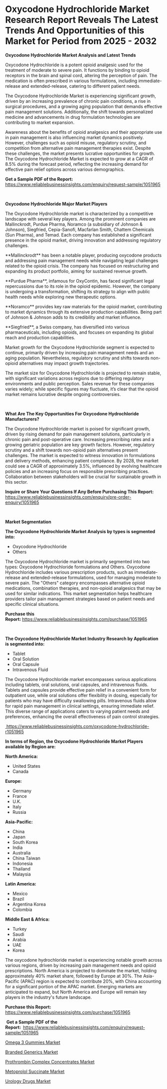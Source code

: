 <p><h1>Oxycodone Hydrochloride Market Research Report Reveals The Latest Trends And Opportunities of this Market for Period from 2025 - 2032</h1></p><p><strong>Oxycodone Hydrochloride Market Analysis and Latest Trends</strong></p>
<p><p>Oxycodone Hydrochloride is a potent opioid analgesic used for the treatment of moderate to severe pain. It functions by binding to opioid receptors in the brain and spinal cord, altering the perception of pain. The medication is often prescribed in various formulations, including immediate-release and extended-release, catering to different patient needs.</p><p>The Oxycodone Hydrochloride Market is experiencing significant growth, driven by an increasing prevalence of chronic pain conditions, a rise in surgical procedures, and a growing aging population that demands effective pain management solutions. Additionally, the shift towards personalized medicine and advancements in drug formulation technologies are contributing to market expansion. </p><p>Awareness about the benefits of opioid analgesics and their appropriate use in pain management is also influencing market dynamics positively. However, challenges such as opioid misuse, regulatory scrutiny, and competition from alternative pain management therapies exist. Despite these challenges, the market presents lucrative opportunities for growth. The Oxycodone Hydrochloride Market is expected to grow at a CAGR of 8.5% during the forecast period, reflecting the increasing demand for effective pain relief options across various demographics.</p></p>
<p><strong>Get a Sample PDF of the Report:&nbsp;</strong> <a href="https://www.reliablebusinessinsights.com/enquiry/request-sample/1051965?utm_campaign=1837&utm_medium=2&utm_source=Github&utm_content=ia&utm_term=08032025&utm_id=oxycodone-hydrochloride">https://www.reliablebusinessinsights.com/enquiry/request-sample/1051965</a></p>
<p>&nbsp;</p>
<p><strong>Oxycodone Hydrochloride Major Market Players</strong></p>
<p><p>The Oxycodone Hydrochloride market is characterized by a competitive landscape with several key players. Among the prominent companies are Mallinckrodt, Purdue Pharma, Noramco (a subsidiary of Johnson & Johnson), Siegfried, Cepia-Sanofi, Macfarlan Smith, Chattem Chemicals (Sun Pharma), and Temad. Each company has established a significant presence in the opioid market, driving innovation and addressing regulatory challenges.</p><p>**Mallinckrodt** has been a notable player, producing oxycodone products and addressing pain management needs while navigating legal challenges related to the opioid crisis. The company has focused on restructuring and expanding its product portfolio, aiming for sustained revenue growth.</p><p>**Purdue Pharma**, infamous for OxyContin, has faced significant legal repercussions due to its role in the opioid epidemic. However, the company is undergoing a transformation, shifting its strategy to align with public health needs while exploring new therapeutic options.</p><p>**Noramco** provides key raw materials for the opioid market, contributing to market dynamics through its extensive production capabilities. Being part of Johnson & Johnson adds to its credibility and market influence.</p><p>**Siegfried**, a Swiss company, has diversified into various pharmaceuticals, including opioids, and focuses on expanding its global reach and production capabilities. </p><p>Market growth for the Oxycodone Hydrochloride segment is expected to continue, primarily driven by increasing pain management needs and an aging population. Nevertheless, regulatory scrutiny and shifts towards non-opioid alternatives may impact growth trajectories.</p><p>The market size for Oxycodone Hydrochloride is projected to remain stable, with significant variations across regions due to differing regulatory environments and public perception. Sales revenue for these companies varies widely; while specific figures may fluctuate, it’s clear that the opioid market remains lucrative despite ongoing controversies.</p></p>
<p>&nbsp;</p>
<p><strong>What Are The Key Opportunities For Oxycodone Hydrochloride Manufacturers?</strong></p>
<p><p>The Oxycodone Hydrochloride market is poised for significant growth, driven by rising demand for pain management solutions, particularly in chronic pain and post-operative care. Increasing prescribing rates and a growing geriatric population are key growth factors. However, regulatory scrutiny and a shift towards non-opioid pain alternatives present challenges. The market is expected to witness innovation in formulations and delivery methods, enhancing patient compliance. By 2028, the market could see a CAGR of approximately 3.5%, influenced by evolving healthcare policies and an increasing focus on responsible prescribing practices. Collaboration between stakeholders will be crucial for sustainable growth in this sector.</p></p>
<p><strong>Inquire or Share Your Questions If Any Before Purchasing This Report:</strong> <a href="https://www.reliablebusinessinsights.com/enquiry/pre-order-enquiry/1051965?utm_campaign=1837&utm_medium=2&utm_source=Github&utm_content=ia&utm_term=08032025&utm_id=oxycodone-hydrochloride">https://www.reliablebusinessinsights.com/enquiry/pre-order-enquiry/1051965</a></p>
<p>&nbsp;</p>
<p><strong>Market Segmentation</strong></p>
<p><strong>The Oxycodone Hydrochloride Market Analysis by types is segmented into:</strong></p>
<p><ul><li>Oxycodone Hydrochloride</li><li>Others</li></ul></p>
<p><p>The Oxycodone Hydrochloride market is primarily segmented into two types: Oxycodone Hydrochloride formulations and Others. Oxycodone Hydrochloride includes various prescription products, such as immediate-release and extended-release formulations, used for managing moderate to severe pain. The "Others" category encompasses alternative opioid medications, combination therapies, and non-opioid analgesics that may be used for similar indications. This market segmentation helps healthcare providers tailor pain management strategies based on patient needs and specific clinical situations.</p></p>
<p><strong>Purchase this Report:&nbsp;</strong><a href="https://www.reliablebusinessinsights.com/purchase/1051965?utm_campaign=1837&utm_medium=2&utm_source=Github&utm_content=ia&utm_term=08032025&utm_id=oxycodone-hydrochloride">https://www.reliablebusinessinsights.com/purchase/1051965</a></p>
<p>&nbsp;</p>
<p><strong>The Oxycodone Hydrochloride Market Industry Research by Application is segmented into:</strong></p>
<p><ul><li>Tablet</li><li>Oral Solution</li><li>Oral Capsule</li><li>Intravenous Fluid</li></ul></p>
<p><p>The Oxycodone Hydrochloride market encompasses various applications including tablets, oral solutions, oral capsules, and intravenous fluids. Tablets and capsules provide effective pain relief in a convenient form for outpatient use, while oral solutions offer flexibility in dosing, especially for patients who may have difficulty swallowing pills. Intravenous fluids allow for rapid pain management in clinical settings, ensuring immediate relief. This diverse range of applications caters to varying patient needs and preferences, enhancing the overall effectiveness of pain control strategies.</p></p>
<p><a href="https://www.reliablebusinessinsights.com/oxycodone-hydrochloride-r1051965?utm_campaign=1837&utm_medium=2&utm_source=Github&utm_content=ia&utm_term=08032025&utm_id=oxycodone-hydrochloride">&nbsp;https://www.reliablebusinessinsights.com/oxycodone-hydrochloride-r1051965</a></p>
<p><strong>In terms of Region, the Oxycodone Hydrochloride Market Players available by Region are:</strong></p>
<p>
    <p> <strong> North America: </strong>
        <ul>
            <li>United States</li>
            <li>Canada</li>
        </ul>
        </p> 
    <p> <strong> Europe: </strong>
        <ul>
            <li>Germany</li>
            <li>France</li>
            <li>U.K.</li>
            <li>Italy</li>
            <li>Russia</li>
        </ul>
        </p> 
    <p> <strong> Asia-Pacific: </strong>
        <ul>
            <li>China</li>
            <li>Japan</li>
            <li>South Korea</li>
            <li>India</li>
            <li>Australia</li>
            <li>China Taiwan</li>
            <li>Indonesia</li>
            <li>Thailand</li>
            <li>Malaysia</li>
        </ul>
        </p> 
    <p> <strong> Latin America: </strong>
        <ul>
            <li>Mexico</li>
            <li>Brazil</li>
            <li>Argentina Korea</li>
            <li>Colombia</li>
        </ul>
        </p> 
    <p> <strong> Middle East & Africa: </strong>
        <ul>
            <li>Turkey</li>
            <li>Saudi</li>
            <li>Arabia</li>
            <li>UAE</li>
            <li>Korea</li>
        </ul>
    </p>
    </p>
<p><p>The oxycodone hydrochloride market is experiencing notable growth across various regions, driven by increasing pain management needs and opioid prescriptions. North America is projected to dominate the market, holding approximately 40% market share, followed by Europe at 30%. The Asia-Pacific (APAC) region is expected to contribute 20%, with China accounting for a significant portion of the APAC market. Emerging markets are anticipated to expand, but North America and Europe will remain key players in the industry's future landscape.</p></p>
<p><strong>Purchase this Report: </strong><a href="https://www.reliablebusinessinsights.com/purchase/1051965?utm_campaign=1837&utm_medium=2&utm_source=Github&utm_content=ia&utm_term=08032025&utm_id=oxycodone-hydrochloride">https://www.reliablebusinessinsights.com/purchase/1051965</a></p>
<p>&nbsp;<strong>Get a Sample PDF of the Report:&nbsp;&nbsp;</strong><a href="https://www.reliablebusinessinsights.com/enquiry/request-sample/1051965?utm_campaign=1837&utm_medium=2&utm_source=Github&utm_content=ia&utm_term=08032025&utm_id=oxycodone-hydrochloride">https://www.reliablebusinessinsights.com/enquiry/request-sample/1051965</a></p>
<p><strong></strong></p>
<p><p><a href="https://github.com/ssaradulai/Market-Research-Report-List-1/blob/main/omega-3-gummies-market.md?utm_campaign=1837&utm_medium=2&utm_source=Github&utm_content=ia&utm_term=08032025&utm_id=oxycodone-hydrochloride">Omega 3 Gummies Market</a></p><p><a href="https://github.com/elroddrewspm/Market-Research-Report-List-1/blob/main/branded-generics-market.md?utm_campaign=1837&utm_medium=2&utm_source=Github&utm_content=ia&utm_term=08032025&utm_id=oxycodone-hydrochloride">Branded Generics Market</a></p><p><a href="https://github.com/keohannchavo/Market-Research-Report-List-1/blob/main/prothrombin-complex-concentrates-market.md?utm_campaign=1837&utm_medium=2&utm_source=Github&utm_content=ia&utm_term=08032025&utm_id=oxycodone-hydrochloride">Prothrombin Complex Concentrates Market</a></p><p><a href="https://github.com/helmeludu/Market-Research-Report-List-1/blob/main/metoprolol-succinate-market.md?utm_campaign=1837&utm_medium=2&utm_source=Github&utm_content=ia&utm_term=08032025&utm_id=oxycodone-hydrochloride">Metoprolol Succinate Market</a></p><p><a href="https://github.com/dukerghostki/Market-Research-Report-List-1/blob/main/urology-drugs-market.md?utm_campaign=1837&utm_medium=2&utm_source=Github&utm_content=ia&utm_term=08032025&utm_id=oxycodone-hydrochloride">Urology Drugs Market</a></p></p>